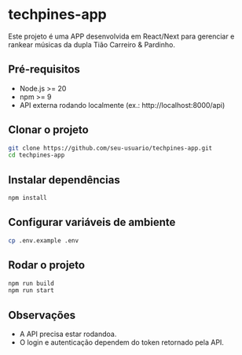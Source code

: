 # techpines-app
Este projeto é uma APP desenvolvida em React/Next para gerenciar e rankear músicas da dupla Tião Carreiro &amp; Pardinho.

## Pré-requisitos

- Node.js >= 20  
- npm >= 9  
- API externa rodando localmente (ex.: http://localhost:8000/api)  

## Clonar o projeto

```bash
git clone https://github.com/seu-usuario/techpines-app.git
cd techpines-app
```

## Instalar dependências

```bash
npm install
```

## Configurar variáveis de ambiente

```bash
cp .env.example .env
```

## Rodar o projeto

```bash
npm run build
npm run start
```

## Observações

- A API precisa estar rodandoa.  
- O login e autenticação dependem do token retornado pela API.


